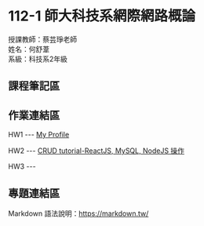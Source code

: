 # 112-1 師大科技系網際網路概論

授課教師：蔡芸琤老師  
姓名：何舒葦  
系級：科技系2年級  

## 課程筆記區  

## 作業連結區  
HW1 --- <a href='https://ho-shu-wei.github.io/my-web-W1/'>My Profile </a> 
  
HW2 --- <a href='https://youtu.be/9Gem5EEtSek'>CRUD tutorial-ReactJS, MySQL, NodeJS 操作</a> 

HW3 --- 
## 專題連結區

Markdown 語法說明：https://markdown.tw/
